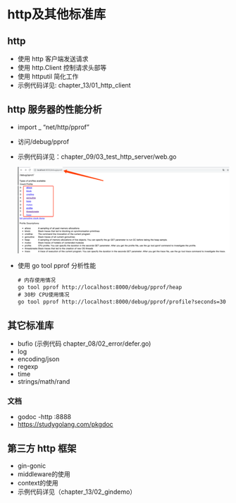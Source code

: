 # http及其他标准库
## http
- 使用 http 客户端发送请求
- 使用 http.Client 控制请求头部等
- 使用 httputil 简化工作
- 示例代码详见: chapter_13/01_http_client

## http 服务器的性能分析

- import _ “net/http/pprof”
- 访问/debug/pprof
- 示例代码详见：chapter_09/03_test_http_server/web.go

  ![](images/c4d66755.png)

- 使用 go tool pprof 分析性能
    ```
    # 内存使用情况
    go tool pprof http://localhost:8000/debug/pprof/heap
    # 30秒 CPU使用情况
    go tool pprof http://localhost:8000/debug/pprof/profile?seconds=30
    ```
## 其它标准库
- bufio (示例代码 chapter_08/02_error/defer.go)
- log
- encoding/json
- regexp
- time
- strings/math/rand

### 文档
- godoc -http :8888
- https://studygolang.com/pkgdoc

## 第三方 http 框架
- gin-gonic
- middleware的使用
- context的使用
- 示例代码详见（chapter_13/02_gindemo）
